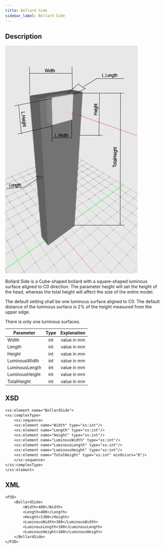 ```yaml
---
title: Bollard Side
sidebar_label: Bollard Side
---
```


## Description

![Bollard Side](./doc_images/BollardSide.PNG) 

Bollard Side is a Cube-shaped bollard with a square-shaped luminous surface aligned to C0 direction. The parameter height will set the height of the head, whereas the total height will affect the size of the entire model.

The default setting shall be one luminous surface aligned to C0. The default distance of the luminous surface is 2% of the height measured from the upper edge.

There is only one luminous surfaces.

| Parameter| Type | Explanation |
|----------|:--:|:-:|
| Width | int |  value in mm  |
| Length | int |value in mm|
| Height | int | value in mm |
| LuminousWidth | int |  value in mm |
| LuminousLength | int | value in mm |
| LuminousHeight | int |  value in mm |
| TotalHeight | int |  value in mm  |

## XSD
       
	<xs:element name="BollardSide">
	<xs:complexType>
		<xs:sequence>
		<xs:element name="Width" type="xs:int"/>
		<xs:element name="Length" type="xs:int"/>
		<xs:element name="Height" type="xs:int"/>
		<xs:element name="LuminousWidth" type="xs:int"/>
		<xs:element name="LuminousLength" type="xs:int"/>
		<xs:element name="LuminousHeight" type="xs:int"/>
		<xs:element name="TotalHeight" type="xs:int" minOccurs="0"/>
		</xs:sequence>
	</xs:complexType>
	</xs:element> 

## XML

	<P3D>
		<BollardSide>
			<Width>400</Width>
			<Length>400</Length>
			<Height>1300</Height>
			<LuminousWidth>300</LuminousWidth>
			<LuminousLength>100</LuminousLength>
			<LuminousHeight>100</LuminousHeight>
		</BollardSide>
	</P3D>